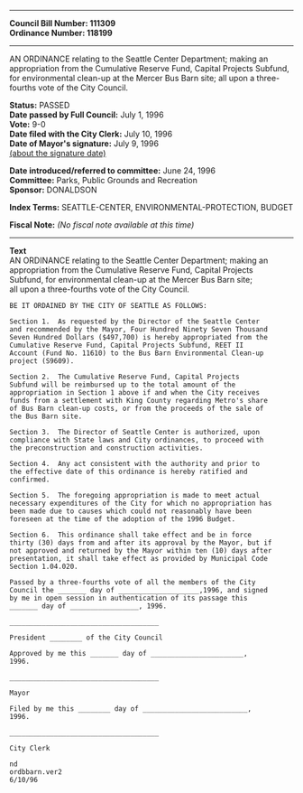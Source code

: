 * * * * *  
  
**Council Bill Number: [](#h0)[](#h2)111309**   
**Ordinance Number: 118199**  
  
* * * * *  
  
AN ORDINANCE relating to the Seattle Center Department; making an appropriation from the Cumulative Reserve Fund, Capital Projects Subfund, for environmental clean-up at the Mercer Bus Barn site; all upon a three-fourths vote of the City Council.  
  
**Status:** PASSED   
**Date passed by Full Council:** July 1, 1996   
**Vote:** 9-0   
**Date filed with the City Clerk:** July 10, 1996   
**Date of Mayor's signature:** July 9, 1996   
[(about the signature date)](/~public/approvaldate.htm)   
  
  
**Date introduced/referred to committee:** June 24, 1996   
**Committee:** Parks, Public Grounds and Recreation   
**Sponsor:** DONALDSON   
  
**Index Terms:** SEATTLE-CENTER, ENVIRONMENTAL-PROTECTION, BUDGET  
  
**Fiscal Note:** *(No fiscal note available at this time)*  
  
* * * * *  
  
**Text**  
    AN ORDINANCE relating to the Seattle Center Department; making an  
    appropriation from the Cumulative Reserve Fund, Capital Projects  
    Subfund, for environmental clean-up at the Mercer Bus Barn site;  
    all upon a three-fourths vote of the City Council.  
  
    BE IT ORDAINED BY THE CITY OF SEATTLE AS FOLLOWS:  
  
    Section 1.  As requested by the Director of the Seattle Center  
    and recommended by the Mayor, Four Hundred Ninety Seven Thousand  
    Seven Hundred Dollars ($497,700) is hereby appropriated from the  
    Cumulative Reserve Fund, Capital Projects Subfund, REET II  
    Account (Fund No. 11610) to the Bus Barn Environmental Clean-up  
    project (S9609).  
  
    Section 2.  The Cumulative Reserve Fund, Capital Projects  
    Subfund will be reimbursed up to the total amount of the  
    appropriation in Section 1 above if and when the City receives  
    funds from a settlement with King County regarding Metro's share  
    of Bus Barn clean-up costs, or from the proceeds of the sale of  
    the Bus Barn site.  
  
    Section 3.  The Director of Seattle Center is authorized, upon  
    compliance with State laws and City ordinances, to proceed with  
    the preconstruction and construction activities.  
  
    Section 4.  Any act consistent with the authority and prior to  
    the effective date of this ordinance is hereby ratified and  
    confirmed.  
  
    Section 5.  The foregoing appropriation is made to meet actual  
    necessary expenditures of the City for which no appropriation has  
    been made due to causes which could not reasonably have been  
    foreseen at the time of the adoption of the 1996 Budget.  
  
    Section 6.  This ordinance shall take effect and be in force  
    thirty (30) days from and after its approval by the Mayor, but if  
    not approved and returned by the Mayor within ten (10) days after  
    presentation, it shall take effect as provided by Municipal Code  
    Section 1.04.020.  
  
    Passed by a three-fourths vote of all the members of the City  
    Council the _______ day of ____________________,1996, and signed  
    by me in open session in authentication of its passage this  
    _______ day of _________________, 1996.  
  
    _____________________________________  
  
    President ________ of the City Council  
  
    Approved by me this _______ day of _______________________,  
    1996.  
  
    _____________________________________  
  
    Mayor  
  
    Filed by me this ________ day of __________________________,  
    1996.  
  
    _____________________________________  
  
    City Clerk  
  
    nd  
    ordbbarn.ver2  
    6/10/96  
